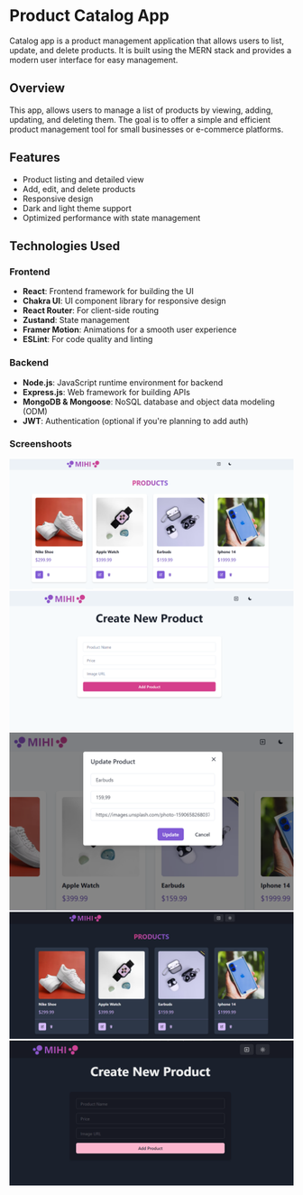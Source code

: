 # Product Catalog App

Catalog app is a product management application that allows users to list, update, and delete products. It is built using the MERN stack and provides a modern user interface for easy management.

## Overview

This app, allows users to manage a list of products by viewing, adding, updating, and deleting them. The goal is to offer a simple and efficient product management tool for small businesses or e-commerce platforms.

## Features

- Product listing and detailed view
- Add, edit, and delete products
- Responsive design
- Dark and light theme support
- Optimized performance with state management

## Technologies Used

### Frontend

- **React**: Frontend framework for building the UI
- **Chakra UI**: UI component library for responsive design
- **React Router**: For client-side routing
- **Zustand**: State management
- **Framer Motion**: Animations for a smooth user experience
- **ESLint**: For code quality and linting

### Backend

- **Node.js**: JavaScript runtime environment for backend
- **Express.js**: Web framework for building APIs
- **MongoDB & Mongoose**: NoSQL database and object data modeling (ODM)
- **JWT**: Authentication (optional if you're planning to add auth)

### Screenshoots

![Home Page](./home-page.png)
![Create Page](./create-page.png)
![Update Modal](./update-modal.png)
![Home Page Dark Theme](./home-page-dark.png)
![Create Page Dark Theme](./create-page-dark.png)
